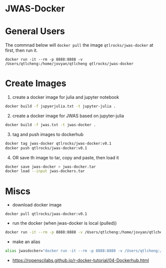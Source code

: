 # JWAS-Docker

# General Users

The commnad below will `docker pull` the image `qtlrocks/jwas-docker` at first, then run it. 
```
docker run -it --rm -p 8888:8888 -v /Users/qtlcheng:/home/jovyan/qtlcheng qtlrocks/jwas-docker
```

# Create Images

1. create a docker image for julia and jupyter notebook
```bash
docker build -f jupyerjulia.txt -t jupyter-julia .
```

2. create a docker image for JWAS based on jupyter-julia
```bash
docker build -f jwas.txt -t jwas-docker .
```
3. tag and push images to dockerhub
```bash
docker tag jwas-docker qtlrocks/jwas-docker:v0.1
docker push qtlrocks/jwas-docker:v0.1
```
4. OR save th image to tar, copy and paste, then load it 
```bash
docker save jwas-docker > jwas-docker.tar
docker load --input jwas-dockers.tar
```
# Miscs

* download docker image
```
docker pull qtlrocks/jwas-docker:v0.1
```

* run the docker (when jwas-docker is local (pulled))
```bash
docker run -it --rm -p 8888:8888 -v /Users/qtlcheng:/home/jovyan/qtlcheng jwas-docker
```

* make an alias
```bash
alias jwasdocker="docker run -it --rm -p 8888:8888 -v /Users/qtlcheng:/home/jovyan/qtlcheng jwas-docker"
```

* https://ropenscilabs.github.io/r-docker-tutorial/04-Dockerhub.html
